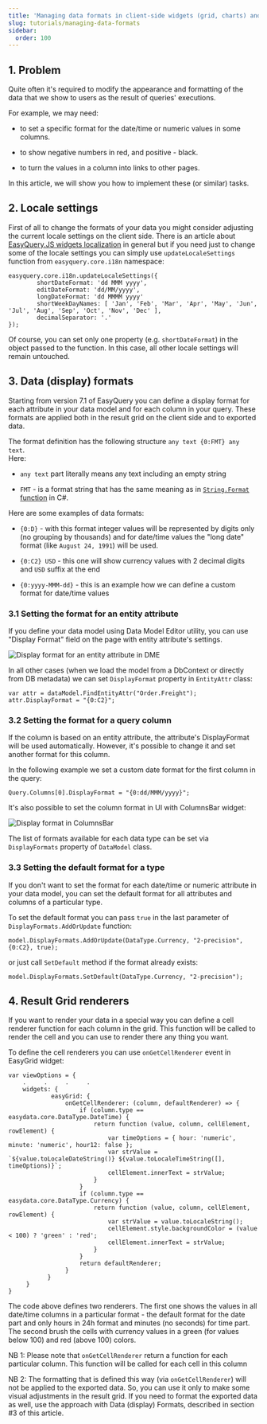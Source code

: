 ```yaml
---
title: 'Managing data formats in client-side widgets (grid, charts) and exported data'
slug: tutorials/managing-data-formats
sidebar:
  order: 100
---
```


## 1. Problem

Quite often it's required to modify the appearance and formatting of the data that we show to users as the result of queries' executions.

For example, we may need:

  * to set a specific format for the date/time or numeric values in some columns.

  * to show negative numbers in red, and positive - black.

  * to turn the values in a column into links to other pages.
 

In this article, we will show you how to implement these (or similar) tasks.

  

## 2. Locale settings

First of all to change the formats of your data you might consider adjusting the current locale settings on the client side. There is an article about [EasyQuery.JS widgets localization](/easyquery/docs/tutorials/javascript-widgets-localization) in general but if you need just to change some of the locale settings you can simply use `updateLocaleSettings` function from `easyquery.core.i18n` namespace:

```
easyquery.core.i18n.updateLocaleSettings({
        shortDateFormat: 'dd MMM yyyy',
        editDateFormat: 'dd/MM/yyyy',
        longDateFormat: 'dd MMMM yyyy'
        shortWeekDayNames: [ 'Jan', 'Feb', 'Mar', 'Apr', 'May', 'Jun', 'Jul', 'Aug', 'Sep', 'Oct', 'Nov', 'Dec' ],
        decimalSeparator: '.'
});
```

Of course, you can set only one property (e.g. `shortDateFormat`) in the object passed to the function. In this case, all other locale settings will remain untouched.

## 3. Data (display) formats

Starting from version 7.1 of EasyQuery you can define a display format for each attribute in your data model and for each column in your query. These formats are applied both in the result grid on the client side and to exported data.

The format definition has the following structure `any text {0:FMT} any text`.     
Here:

* `any text` part literally means any text including an empty string

* `FMT` -  is a format string that has the same meaning as in [`String.Format` function](https://docs.microsoft.com/en-us/dotnet/standard/base-types/composite-formatting#format-string-component) in C#.

Here are some examples of data formats:

* `{0:D}` - with this format integer values will be represented by digits only (no grouping by thousands) and for date/time values the "long date" format (like `August 24, 1991`) will be used.

* `{0:C2} USD` - this one will show currency values with 2 decimal digits and `USD` suffix at the end

*  `{0:yyyy-MMM-dd}` - this is an example how we can define a custom format for date/time values



### 3.1 Setting the format for an entity attribute

If you define your data model using Data Model Editor utility, you can use "Display Format" field on the page with entity attribute's settings.

![Display format for an entity attribute in DME](https://files.aistant.com/korzh/images/eq-dme-sshot-display-format.png "Display format for an entity attribute in DME")

In all other cases (when we load the model from a DbContext or directly from DB metadata) we can set `DisplayFormat` property in `EntityAttr` class:

```
var attr = dataModel.FindEntityAttr("Order.Freight");
attr.DisplayFormat = "{0:C2}";
```

### 3.2 Setting the format for a query column

If the column is based on an entity attribute, the attribute's DisplayFormat will be used automatically. However, it's possible to change it and set another format for this column. 

In the following example we set a custom date format for the first column in the query:

```
Query.Columns[0].DisplayFormat = "{0:dd/MMM/yyyy}";
```

It's also possible to set the column format in UI with ColumnsBar widget:

![Display format in ColumnsBar](https://files.aistant.com/korzh/images/eq-columnbar-sshot-display-format.png "Display format in ColumnsBar")

The list of formats available for each data type can be set via `DisplayFormats` property of `DataModel` class.


### 3.3 Setting the default format for a type

If you don't want to set the format for each date/time or numeric attribute in your data model, you can set the default format for all attributes and columns of a particular type.

To set the default format you can pass `true` in the last parameter of `DisplayFormats.AddOrUpdate` function:

```
model.DisplayFormats.AddOrUpdate(DataType.Currency, "2-precision", {0:C2}, true);
```

or just call `SetDefault` method if the format already exists:

```
model.DisplayFormats.SetDefault(DataType.Currency, "2-precision");
```

## 4. Result Grid renderers

If you want to render your data in a special way you can define a cell renderer function for each column in the grid. This function will be called to render the cell and you can use to render there any thing you want.

To define the cell renderers you can use `onGetCellRenderer` event in EasyGrid widget:

```
var viewOptions = {
    .     .     .     .
	widgets: {
            easyGrid: {
                onGetCellRenderer: (column, defaultRenderer) => {
                    if (column.type == easydata.core.DataType.DateTime) {
                        return function (value, column, cellElement, rowElement) {
                            var timeOptions = { hour: 'numeric', minute: 'numeric', hour12: false };
                            var strValue = `${value.toLocaleDateString()} ${value.toLocaleTimeString([], timeOptions)}`;
                            cellElement.innerText = strValue;
                        }
                    }
                    if (column.type == easydata.core.DataType.Currency) {
                        return function (value, column, cellElement, rowElement) {
                            var strValue = value.toLocaleString();
                            cellElement.style.backgroundColor = (value < 100) ? 'green' : 'red';
                            cellElement.innerText = strValue;
                        }
                    }
                    return defaultRenderer;
                }
           }
	 }
}
```

The code above defines two renderers. The first one shows the values in all date/time columns in a particular format - the default format for the date part and only hours in 24h format and minutes (no seconds) for time part. The second brush the cells with currency values in a green (for values below 100) and red (above 100) colors.

NB 1: Please note that `onGetCellRenderer` return a function for each particular column. This function will be called for each cell in this column

NB 2: The formatting that is defined this way (via `onGetCellRenderer`) will not be applied to the exported data. So, you can use it only to make some visual adjustments in the result grid. If you need to format the exported data as well, use the approach with Data (display) Formats, described in section #3 of this article.
